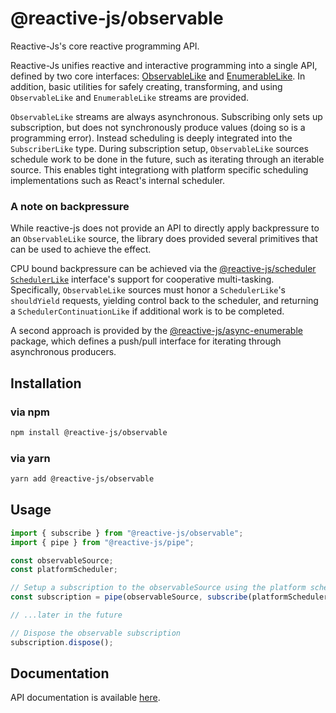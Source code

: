 # @reactive-js/observable

Reactive-Js's core reactive programming API.

Reactive-Js unifies reactive and interactive programming into a single API, defined by two core interfaces: [ObservableLike](./docs/interfaces/observablelike.md) and [EnumerableLike](./docs/interfaces/enumerablelike.md). In addition, basic utilities for safely creating, transforming, and using `ObservableLike` and `EnumerableLike` streams are provided.

`ObservableLike` streams are always asynchronous. Subscribing only sets up subscription, but does not synchronously produce values (doing so is a programming error). Instead scheduling is deeply integrated into the `SubscriberLike` type. During subscription setup, `ObservableLike` sources schedule work to be done in the future, such as iterating through an iterable source. This enables tight integrationg with platform specific scheduling implementations such as React's internal scheduler.

### A note on backpressure

While reactive-js does not provide an API to directly apply backpressure to an `ObservableLike` source, the library does provided several primitives that can be used to achieve the effect.

CPU bound backpressure can be achieved via the [@reactive-js/scheduler](../scheduler) [`SchedulerLike`](../scheduler/docs/interfaces/schedulerlike.md) interface's support for cooperative multi-tasking. Specifically, `ObservableLike` sources must honor a `SchedulerLike`'s `shouldYield` requests, yielding control back to the scheduler, and returning a `SchedulerContinuationLike` if additional work is to be completed.

A second approach is provided by the [@reactive-js/async-enumerable](../async-enumerable) package, which defines a push/pull interface for iterating through asynchronous producers.

## Installation

### via npm

```sh
npm install @reactive-js/observable
```

### via yarn

```sh
yarn add @reactive-js/observable
```

## Usage

```typescript
import { subscribe } from "@reactive-js/observable";
import { pipe } from "@reactive-js/pipe";

const observableSource;
const platformScheduler;

// Setup a subscription to the observableSource using the platform scheduler
const subscription = pipe(observableSource, subscribe(platformScheduler));

// ...later in the future

// Dispose the observable subscription
subscription.dispose();
```

## Documentation

API documentation is available [here](./docs).
